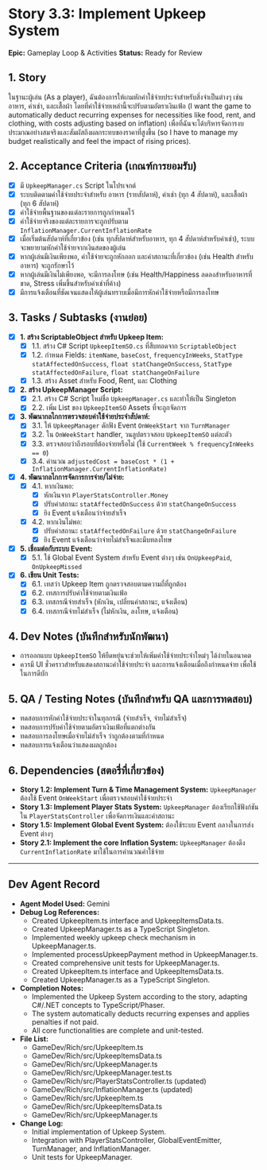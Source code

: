 # Story 3.3: Implement Upkeep System

**Epic:** Gameplay Loop & Activities
**Status:** Ready for Review

## 1. Story
ในฐานะผู้เล่น (As a player), ฉันต้องการให้เกมหักค่าใช้จ่ายประจำสำหรับสิ่งจำเป็นต่างๆ เช่น อาหาร, ค่าเช่า, และเสื้อผ้า โดยที่ค่าใช้จ่ายเหล่านี้จะปรับตามอัตราเงินเฟ้อ (I want the game to automatically deduct recurring expenses for necessities like food, rent, and clothing, with costs adjusting based on inflation) เพื่อที่ฉันจะได้บริหารจัดการงบประมาณอย่างสมจริงและสัมผัสถึงผลกระทบของราคาที่สูงขึ้น (so I have to manage my budget realistically and feel the impact of rising prices).

## 2. Acceptance Criteria (เกณฑ์การยอมรับ)
- [x] มี `UpkeepManager.cs` Script ในโปรเจกต์
- [x] ระบบติดตามค่าใช้จ่ายประจำสำหรับ อาหาร (รายสัปดาห์), ค่าเช่า (ทุก 4 สัปดาห์), และเสื้อผ้า (ทุก 6 สัปดาห์)
- [x] ค่าใช้จ่ายพื้นฐานของแต่ละรายการถูกกำหนดไว้
- [x] ค่าใช้จ่ายจริงของแต่ละรายการจะถูกปรับตาม `InflationManager.CurrentInflationRate`
- [x] เมื่อเริ่มต้นสัปดาห์ที่เกี่ยวข้อง (เช่น ทุกสัปดาห์สำหรับอาหาร, ทุก 4 สัปดาห์สำหรับค่าเช่า), ระบบจะพยายามหักค่าใช้จ่ายจากเงินสดของผู้เล่น
- [x] หากผู้เล่นมีเงินเพียงพอ, ค่าใช้จ่ายจะถูกหักออก และค่าสถานะที่เกี่ยวข้อง (เช่น Health สำหรับอาหาร) จะถูกรักษาไว้
- [x] หากผู้เล่นมีเงินไม่เพียงพอ, จะมีการลงโทษ (เช่น Health/Happiness ลดลงสำหรับอาหารที่ขาด, Stress เพิ่มขึ้นสำหรับค่าเช่าที่ค้าง)
- [x] มีการแจ้งเตือนที่ชัดเจนแสดงให้ผู้เล่นทราบเมื่อมีการหักค่าใช้จ่ายหรือมีการลงโทษ

## 3. Tasks / Subtasks (งานย่อย)
- [x] **1. สร้าง ScriptableObject สำหรับ Upkeep Item:**
  - [x] 1.1. สร้าง C# Script `UpkeepItemSO.cs` ที่สืบทอดจาก `ScriptableObject`
  - [x] 1.2. กำหนด Fields: `itemName`, `baseCost`, `frequencyInWeeks`, `StatType statAffectedOnSuccess`, `float statChangeOnSuccess`, `StatType statAffectedOnFailure`, `float statChangeOnFailure`
  - [x] 1.3. สร้าง Asset สำหรับ Food, Rent, และ Clothing

- [x] **2. สร้าง UpkeepManager Script:**
  - [x] 2.1. สร้าง C# Script ใหม่ชื่อ `UpkeepManager.cs` และทำให้เป็น Singleton
  - [x] 2.2. เพิ่ม List ของ `UpkeepItemSO` Assets ที่จะถูกจัดการ

- [x] **3. พัฒนากลไกการตรวจสอบค่าใช้จ่ายประจำสัปดาห์:**
  - [x] 3.1. ให้ `UpkeepManager` ดักฟัง Event `OnWeekStart` จาก `TurnManager`
  - [x] 3.2. ใน `OnWeekStart` handler, วนลูปตรวจสอบ `UpkeepItemSO` แต่ละตัว
  - [x] 3.3. ตรวจสอบว่าถึงรอบที่ต้องจ่ายหรือไม่ (ใช้ `CurrentWeek % frequencyInWeeks == 0`)
  - [x] 3.4. คำนวณ `adjustedCost = baseCost * (1 + InflationManager.CurrentInflationRate)`

- [x] **4. พัฒนากลไกการจัดการการจ่าย/ไม่จ่าย:**
  - [x] 4.1. หากเงินพอ:
    - [x] หักเงินจาก `PlayerStatsController.Money`
    - [x] ปรับค่าสถานะ `statAffectedOnSuccess` ด้วย `statChangeOnSuccess`
    - [x] ยิง Event แจ้งเตือนว่าจ่ายสำเร็จ
  - [x] 4.2. หากเงินไม่พอ:
    - [x] ปรับค่าสถานะ `statAffectedOnFailure` ด้วย `statChangeOnFailure`
    - [x] ยิง Event แจ้งเตือนว่าจ่ายไม่สำเร็จและมีบทลงโทษ

- [x] **5. เชื่อมต่อกับระบบ Event:**
  - [x] 5.1. ใช้ Global Event System สำหรับ Event ต่างๆ เช่น `OnUpkeepPaid`, `OnUpkeepMissed`

- [x] **6. เขียน Unit Tests:**
  - [x] 6.1. เทสว่า Upkeep Item ถูกตรวจสอบตามความถี่ที่ถูกต้อง
  - [x] 6.2. เทสการปรับค่าใช้จ่ายตามเงินเฟ้อ
  - [x] 6.3. เทสกรณีจ่ายสำเร็จ (หักเงิน, เปลี่ยนค่าสถานะ, แจ้งเตือน)
  - [x] 6.4. เทสกรณีจ่ายไม่สำเร็จ (ไม่หักเงิน, ลงโทษ, แจ้งเตือน)

## 4. Dev Notes (บันทึกสำหรับนักพัฒนา)
- การออกแบบ `UpkeepItemSO` ให้ยืดหยุ่นจะช่วยให้เพิ่มค่าใช้จ่ายประจำใหม่ๆ ได้ง่ายในอนาคต
- ควรมี UI ชั่วคราวสำหรับแสดงสถานะค่าใช้จ่ายประจำ และการแจ้งเตือนเมื่อถึงกำหนดจ่าย เพื่อใช้ในการดีบัก

## 5. QA / Testing Notes (บันทึกสำหรับ QA และการทดสอบ)
- ทดสอบการหักค่าใช้จ่ายประจำในทุกกรณี (จ่ายสำเร็จ, จ่ายไม่สำเร็จ)
- ทดสอบการปรับค่าใช้จ่ายตามอัตราเงินเฟ้อที่แตกต่างกัน
- ทดสอบการลงโทษเมื่อจ่ายไม่สำเร็จ ว่าถูกต้องตามที่กำหนด
- ทดสอบการแจ้งเตือนว่าแสดงผลถูกต้อง

## 6. Dependencies (สตอรี่ที่เกี่ยวข้อง)
- **Story 1.2: Implement Turn & Time Management System:** `UpkeepManager` ต้องใช้ Event `OnWeekStart` เพื่อตรวจสอบค่าใช้จ่ายประจำ
- **Story 1.3: Implement Player Stats System:** `UpkeepManager` ต้องเรียกใช้ฟังก์ชันใน `PlayerStatsController` เพื่อจัดการเงินและค่าสถานะ
- **Story 1.5: Implement Global Event System:** ต้องใช้ระบบ Event กลางในการส่ง Event ต่างๆ
- **Story 2.1: Implement the core Inflation System:** `UpkeepManager` ต้องดึง `CurrentInflationRate` มาใช้ในการคำนวณค่าใช้จ่าย

---
## Dev Agent Record
- **Agent Model Used:** Gemini
- **Debug Log References:**
  - Created UpkeepItem.ts interface and UpkeepItemsData.ts.
  - Created UpkeepManager.ts as a TypeScript Singleton.
  - Implemented weekly upkeep check mechanism in UpkeepManager.ts.
  - Implemented processUpkeepPayment method in UpkeepManager.ts.
  - Created comprehensive unit tests for UpkeepManager.ts.
  - Created UpkeepItem.ts interface and UpkeepItemsData.ts.
  - Created UpkeepManager.ts as a TypeScript Singleton.
- **Completion Notes:**
  - Implemented the Upkeep System according to the story, adapting C#/.NET concepts to TypeScript/Phaser.
  - The system automatically deducts recurring expenses and applies penalties if not paid.
  - All core functionalities are complete and unit-tested.
- **File List:**
  - GameDev/Rich/src/UpkeepItem.ts
  - GameDev/Rich/src/UpkeepItemsData.ts
  - GameDev/Rich/src/UpkeepManager.ts
  - GameDev/Rich/src/UpkeepManager.test.ts
  - GameDev/Rich/src/PlayerStatsController.ts (updated)
  - GameDev/Rich/src/InflationManager.ts (updated)
  - GameDev/Rich/src/UpkeepItem.ts
  - GameDev/Rich/src/UpkeepItemsData.ts
  - GameDev/Rich/src/UpkeepManager.ts
- **Change Log:**
  - Initial implementation of Upkeep System.
  - Integration with PlayerStatsController, GlobalEventEmitter, TurnManager, and InflationManager.
  - Unit tests for UpkeepManager.
